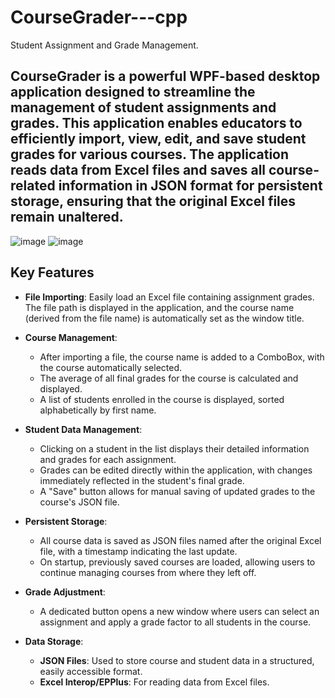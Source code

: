 # CourseGrader---cpp
Student Assignment and Grade Management.
## CourseGrader is a powerful WPF-based desktop application designed to streamline the management of student assignments and grades. This application enables educators to efficiently import, view, edit, and save student grades for various courses. The application reads data from Excel files and saves all course-related information in JSON format for persistent storage, ensuring that the original Excel files remain unaltered.
![image](https://github.com/user-attachments/assets/0cb1da12-89b3-46c6-9982-8fff2786b1dd)
![image](https://github.com/user-attachments/assets/263cb703-5b31-40fe-af58-e6fa6a2565ca)


## Key Features
- **File Importing**: Easily load an Excel file containing assignment grades. The file path is displayed in the application, and the course name (derived from the file name) is automatically set as the window title.
  
- **Course Management**: 
  - After importing a file, the course name is added to a ComboBox, with the course automatically selected.
  - The average of all final grades for the course is calculated and displayed.
  - A list of students enrolled in the course is displayed, sorted alphabetically by first name.

- **Student Data Management**:
  - Clicking on a student in the list displays their detailed information and grades for each assignment.
  - Grades can be edited directly within the application, with changes immediately reflected in the student's final grade.
  - A "Save" button allows for manual saving of updated grades to the course's JSON file.

- **Persistent Storage**: 
  - All course data is saved as JSON files named after the original Excel file, with a timestamp indicating the last update.
  - On startup, previously saved courses are loaded, allowing users to continue managing courses from where they left off.

- **Grade Adjustment**: 
  - A dedicated button opens a new window where users can select an assignment and apply a grade factor to all students in the course.

- **Data Storage**:
  - **JSON Files**: Used to store course and student data in a structured, easily accessible format.
  - **Excel Interop/EPPlus**: For reading data from Excel files.

